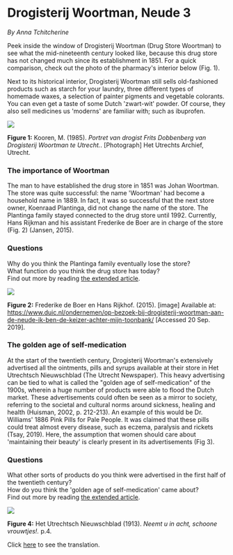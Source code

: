 # Drogisterij Woortman, Neude 3

_By Anna Tchitcherine_

Peek inside the window of Drogisterij Woortman (Drug Store Woortman) to see what the mid-nineteenth century looked like, because this drug store has not changed much since its establishment in 1851. For a quick comparison, check out the photo of the pharmacy&#39;s interior below (Fig. 1).

Next to its historical interior, Drogisterij Woortman still sells old-fashioned products such as starch for your laundry, three different types of homemade waxes, a selection of painter pigments and vegetable colorants. You can even get a taste of some Dutch &#39;zwart-wit&#39; powder. Of course, they also sell medicines us &#39;moderns&#39; are familiar with; such as ibuprofen.

![](assets/data-models/stories/20191000014_neude_drogisterij-woortman_introduction/portrait_frits.png)

**Figure 1:** Kooren, M. (1985). _Portret van drogist Frits Dobbenberg van Drogisterij Woortman te Utrecht._. [Photograph] Het Utrechts Archief, Utrecht.

### The importance of Woortman

The man to have established the drug store in 1851 was Johan Woortman. The store was quite successful: the name &#39;Woortman&#39; had become a household name in 1889. In fact, it was so successful that the next store owner, Koenraad Plantinga, did not change the name of the store.
The Plantinga family stayed connected to the drug store until 1992. Currently, Hans Rijkman and his assistant Frederike de Boer are in charge of the store (Fig. 2) (Jansen, 2015).

### Questions

Why do you think the Plantinga family eventually lose the store?\
What function do you think the drug store has today?\
Find out more by reading [the extended article](/article;storyId=https:%2F%2Futrechttimemachine.nl%2Fstories%2F2019100006_neude_taste_drogisterij-woortman;seqId=https:%2F%2Futrechttimemachine.nl%2Fstories%2F2019100006_neude_taste_drogisterij-woortman).

![](assets/data-models/stories/20191000014_neude_drogisterij-woortman_introduction/portrait_2015.jpg)

**Figure 2:** Frederike de Boer en Hans Rijkhof. (2015). [image] Available at: https://www.duic.nl/ondernemen/op-bezoek-bij-drogisterij-woortman-aan-de-neude-ik-ben-de-keizer-achter-mijn-toonbank/ [Accessed 20 Sep. 2019].

### The golden age of self-medication

At the start of the twentieth century, Drogisterij Woortman&#39;s extensively advertised all the ointments, pills and syrups available at their store in Het Utrechtsch Nieuwschblad (The Utrecht Newspaper). This heavy advertising can be tied to what is called the &quot;golden age of self-medication&quot; of the 1900s, wherein a huge number of products were able to flood the Dutch market.
These advertisements could often be seen as a mirror to society, referring to the societal and cultural norms around sickness, healing and health (Huisman, 2002, p. 212-213). An example of this would be Dr. Williams&#39; 1886 Pink Pills for Pale People. It was claimed that these pills could treat almost every disease, such as eczema, paralysis and rickets (Tsay, 2019). Here, the assumption that women should care about &#39;maintaining their beauty&#39; is clearly present in its advertisements (Fig 3).

### Questions

What other sorts of products do you think were advertised in the first half of the twentieth century?\
How do you think the 'golden age of self-medication' came about?\
Find out more by reading [the extended article](/article;storyId=https:%2F%2Futrechttimemachine.nl%2Fstories%2F2019100006_neude_taste_drogisterij-woortman;seqId=https:%2F%2Futrechttimemachine.nl%2Fstories%2F2019100006_neude_taste_drogisterij-woortman).

![](assets/data-models/stories/20191000014_neude_drogisterij-woortman_introduction/women_ad.jpg)

**Figure 4:** Het Utrechtsch Nieuwschblad (1913). _Neemt u in acht, schoone vrouwtjes!._ p.4.

Click [here](/article;storyId=https:%2F%2Futrechttimemachine.nl%2Fstories%2F20191000015_neude_drogisterij-woortman_ad-translation;seqId=https:%2F%2Futrechttimemachine.nl%2Fstories%2F20191000015_neude_drogisterij-woortman_ad-translation) to see the translation.
